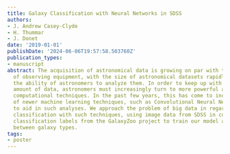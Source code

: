 ```yaml
---
title: Galaxy Classification with Neural Networks in SDSS
authors:
- J. Andrew Casey-Clyde
- H. Thummar
- J. Donet
date: '2019-01-01'
publishDate: '2024-06-06T19:57:58.503760Z'
publication_types:
- manuscript
abstract: The acquisition of astronomical data is growing on par with the sophistication
  of observing equipment, with the size of astronomical datasets rapidly outpacing
  the ability of astronomers to analyze them. In order to keep up with this expanding
  amount of data, astronomers must increasingly turn to more powerful and more sophisticated
  computational techniques. In the past few years, this has come to include the use
  of newer machine learning techniques, such as Convolutional Neural Networks (CNNs),
  to aid in such analyses. We approach the problem of big data in regards to galaxy
  classification with such techniques, using image data from SDSS in concert with
  classification labels from the GalaxyZoo project to train our model and differentiate
  between galaxy types.
tags:
- poster
---
```

